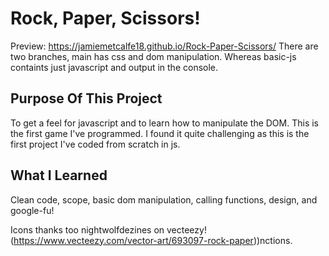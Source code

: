 # Rock, Paper, Scissors!
Preview: https://jamiemetcalfe18.github.io/Rock-Paper-Scissors/
There are two branches, main has css and dom manipulation. Whereas basic-js containts just javascript and output in the console.

## Purpose Of This Project
To get a feel for javascript and to learn how to manipulate the DOM. This is the first game I've programmed. I found it quite challenging as this is the first project I've coded from scratch in js.

## What I Learned
Clean code, scope, basic dom manipulation, calling functions, design, and google-fu!

Icons thanks too nightwolfdezines on vecteezy!
(https://www.vecteezy.com/vector-art/693097-rock-paper))nctions.


